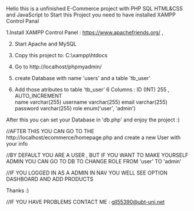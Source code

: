 Hello this is a unfinished  E-Commerce project with PHP SQL HTML&CSS and JavaScript
to Start this Project you need to have installed XAMPP Control Panal 

1.Install XAMPP Control Panel : https://www.apachefriends.org/ ,

2. Start Apache and MySQL

3. Copy this project to: C:\xampp\htdocs

4. Go to http://localhost/phpmyadmin/
 
5. create Database with name 'users' and a table 'tb_user'

6. Add those atributes to table 'tb_user' 6 Columns :
 ID (INT) 255 , AUTO_INCREMENT	
 name varchar(255) 
 username varchar(255)
 email varchar(255)
 password varchar(255)
 role enum('user', 'admin')

After this you can set your Database in  'db.php' and enjoy the project :)



//AFTER THIS YOU CAN GO TO THE http://localhost/ecommerce/homepage.php and create a new User with your info

//BY DEFAULT YOU ARE A USER , BUT IF YOU WANT TO MAKE YOURSELF ADMIN YOU CAN GO TO DB TO CHANGE ROLE FROM 'user' TO 'admin'

//IF YOU LOGGED IN AS A ADMIN IN NAV YOU WELL SEE OPTION DASHBOARD AND ADD PRODUCTS 



Thanks :)


//IF YOU HAVE PROBLEMS CONTACT ME : gll55390@ubt-uni.net
